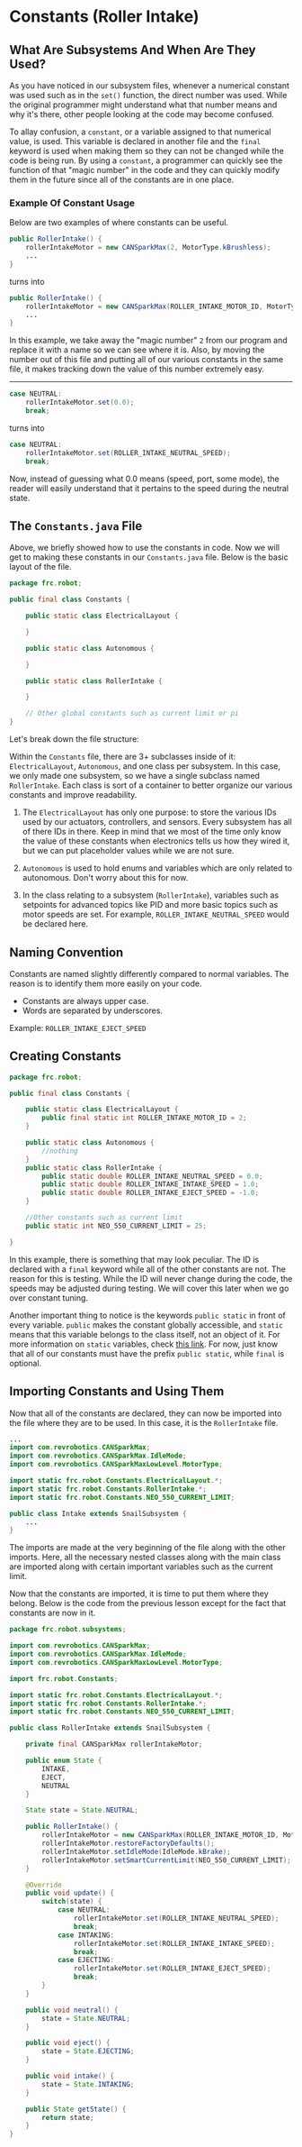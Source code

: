 # Constants (Roller Intake)

## What Are Subsystems And When Are They Used?

As you have noticed in our subsystem files, whenever a numerical constant was used such as in the `set()` function, the direct number was used. While the original programmer might understand what that number means and why it's there, other people looking at the code may become confused.

To allay confusion, a `constant`, or a variable assigned to that numerical value, is used. This variable is declared in another file and the `final` keyword is used when making them so they can not be changed while the code is being run. By using a `constant`, a programmer can quickly see the function of that "magic number" in the code and they can quickly modify them in the future since all of the constants are in one place.

### Example Of Constant Usage

Below are two examples of where constants can be useful.

```java
public RollerIntake() {
    rollerIntakeMotor = new CANSparkMax(2, MotorType.kBrushless);
    ...
}
```

turns into

```java
public RollerIntake() {
    rollerIntakeMotor = new CANSparkMax(ROLLER_INTAKE_MOTOR_ID, MotorType.kBrushless);
    ...
}
```

In this example, we take away the "magic number" `2` from our program and replace it with a name so we can see where it is. Also, by moving the number out of this file and putting all of our various constants in the same file, it makes tracking down the value of this number extremely easy.

---

```java
case NEUTRAL:
    rollerIntakeMotor.set(0.0);
    break;
```

turns into

```java
case NEUTRAL:
    rollerIntakeMotor.set(ROLLER_INTAKE_NEUTRAL_SPEED);
    break;
``` 

Now, instead of guessing what 0.0 means (speed, port, some mode), the reader will easily understand that it pertains to the speed during the neutral state.

## The `Constants.java` File

Above, we briefly showed how to use the constants in code. Now we will get to making these constants in our `Constants.java` file. Below is the basic layout of the file.

```java
package frc.robot;

public final class Constants {

    public static class ElectricalLayout {

    }

    public static class Autonomous {

    }

    public static class RollerIntake {

    }

    // Other global constants such as current limit or pi
}


```

Let's break down the file structure:

Within the `Constants` file, there are 3+ subclasses inside of it: `ElectricalLayout`, `Autonomous`, and one class per subsystem. In this case, we only made one subsystem, so we have a single subclass named `RollerIntake`. Each class is sort of a container to better organize our various constants and improve readability.

1. The `ElectricalLayout` has only one purpose: to store the various IDs used by our actuators, controllers, and sensors. Every subsystem has all of there IDs in there. Keep in mind that we most of the time only know the value of these constants when electronics tells us how they wired it, but we can put placeholder values while we are not sure.

2. `Autonomous` is used to hold enums and variables which are only related to autonomous. Don't worry about this for now.

3. In the class relating to a subsystem (`RollerIntake`), variables such as setpoints for advanced topics like PID and more basic topics such as motor speeds are set. For example, `ROLLER_INTAKE_NEUTRAL_SPEED` would be declared here.

## Naming Convention

Constants are named slightly differently compared to normal variables. The reason is to identify them more easily on your code.

* Constants are always upper case.
* Words are separated by underscores.

Example: `ROLLER_INTAKE_EJECT_SPEED`

## Creating Constants

```java
package frc.robot;

public final class Constants {

    public static class ElectricalLayout {
        public final static int ROLLER_INTAKE_MOTOR_ID = 2;
    }

    public static class Autonomous {
        //nothing
    }
    public static class RollerIntake {
        public static double ROLLER_INTAKE_NEUTRAL_SPEED = 0.0;
        public static double ROLLER_INTAKE_INTAKE_SPEED = 1.0;
        public static double ROLLER_INTAKE_EJECT_SPEED = -1.0;
    }

    //Other constants such as current limit
    public static int NEO_550_CURRENT_LIMIT = 25;

}
```

In this example, there is something that may look peculiar. The ID is declared with a `final` keyword while all of the other constants are not. The reason for this is testing. While the ID will never change during the code, the speeds may be adjusted during testing. We will cover this later when we go over constant tuning.

Another important thing to notice is the keywords `public static` in front of every variable. `public` makes the constant globally accessible, and `static` means that this variable belongs to the class itself, not an object of it. For more information on `static` variables, check [this link](https://beginnersbook.com/2013/04/java-static-class-block-methods-variables/). For now, just know that all of our constants must have the prefix `public static`, while `final` is optional.

## Importing Constants and Using Them

Now that all of the constants are declared, they can now be imported into the file where they are to be used. In this case, it is the `RollerIntake` file.

```java
...
import com.revrobotics.CANSparkMax;
import com.revrobotics.CANSparkMax.IdleMode;
import com.revrobotics.CANSparkMaxLowLevel.MotorType;

import static frc.robot.Constants.ElectricalLayout.*;
import static frc.robot.Constants.RollerIntake.*;
import static frc.robot.Constants.NEO_550_CURRENT_LIMIT;

public class Intake extends SnailSubsystem {
    ...
}
```

The imports are made at the very beginning of the file along with the other imports. Here, all the necessary nested classes along with the main class are imported along with certain important variables such as the current limit.

Now that the constants are imported, it is time to put them where they belong. Below is the code from the previous lesson except for the fact that constants are now in it.

```java
package frc.robot.subsystems;

import com.revrobotics.CANSparkMax;
import com.revrobotics.CANSparkMax.IdleMode;
import com.revrobotics.CANSparkMaxLowLevel.MotorType;

import frc.robot.Constants;

import static frc.robot.Constants.ElectricalLayout.*;
import static frc.robot.Constants.RollerIntake.*;
import static frc.robot.Constants.NEO_550_CURRENT_LIMIT;

public class RollerIntake extends SnailSubsystem {

    private final CANSparkMax rollerIntakeMotor;

    public enum State {
        INTAKE,
        EJECT,
        NEUTRAL
    }

    State state = State.NEUTRAL;

    public RollerIntake() {
        rollerIntakeMotor = new CANSparkMax(ROLLER_INTAKE_MOTOR_ID, MotorType.kBrushless);
        rollerIntakeMotor.restoreFactoryDefaults();
        rollerIntakeMotor.setIdleMode(IdleMode.kBrake);
        rollerIntakeMotor.setSmartCurrentLimit(NEO_550_CURRENT_LIMIT);
    }

    @Override
    public void update() {
        switch(state) {
            case NEUTRAL:
                rollerIntakeMotor.set(ROLLER_INTAKE_NEUTRAL_SPEED);
                break;
            case INTAKING:
                rollerIntakeMotor.set(ROLLER_INTAKE_INTAKE_SPEED);
                break;
            case EJECTING:
                rollerIntakeMotor.set(ROLLER_INTAKE_EJECT_SPEED);
                break;
        }
    }

    public void neutral() {
        state = State.NEUTRAL;
    }

    public void eject() {
        state = State.EJECTING;
    }

    public void intake() {
        state = State.INTAKING;
    }

    public State getState() {
        return state;
    }
}
```
